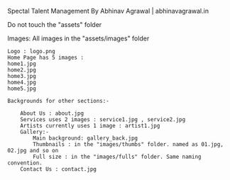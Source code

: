 Spectal Talent Management
By Abhinav Agrawal | abhinavagrawal.in


Do not touch the "assets" folder

Images:
	All images in the "assets/images" folder

	Logo : logo.png
	Home Page has 5 images : 
	home1.jpg
	home2.jpg
	home3.jpg
	home4.jpg
	home5.jpg

	Backgrounds for other sections:-

		About Us : about.jpg
		Services uses 2 images : service1.jpg , service2.jpg
		Artists currently uses 1 image : artist1.jpg
		Gallery:-
			Main background: gallery_back.jpg
			Thumbnails : in the "images/thumbs" folder. named as 01.jpg, 02.jpg and so on
			Full size : in the "images/fulls" folder. Same naming convention.
		Contact Us : contact.jpg
